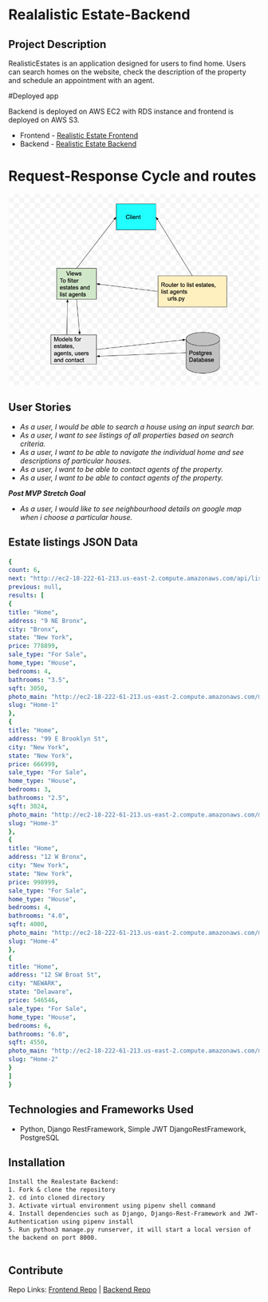 # Realalistic Estate-Backend

## Project Description

 RealisticEstates is an application designed for users to find home. Users can search homes on the website, check the description of the property and schedule an appointment with an agent.

#Deployed app

Backend is deployed on AWS EC2 with RDS instance and frontend is deployed on AWS S3.

- Frontend - [Realistic Estate Frontend](http://realisticesates.com.s3-website-us-east-1.amazonaws.com/)
- Backend - [Realistic Estate Backend](http://ec2-18-222-61-213.us-east-2.compute.amazonaws.com/api/listestates/?format=json)

# Request-Response Cycle and routes

![](Images/Snip20200623_2.png)

## User Stories

- _As a user, I would be able to search a house using an input search bar._
- _As a user, I want to see listings of all properties based on search criteria._
- _As a user, I want to be able to navigate the individual home and see descriptions of particular houses._
- _As a user, I want to be able to contact agents of the property._
- _As a user, I want to be able to contact agents of the property._

_**Post MVP Stretch Goal**_

- _As a user, I would like to see neighbourhood details on google map when i choose a particular house._


## Estate listings JSON Data
```yaml
{
count: 6,
next: "http://ec2-18-222-61-213.us-east-2.compute.amazonaws.com/api/listestates/?format=json&page=2",
previous: null,
results: [
{
title: "Home",
address: "9 NE Bronx",
city: "Bronx",
state: "New York",
price: 778899,
sale_type: "For Sale",
home_type: "House",
bedrooms: 4,
bathrooms: "3.5",
sqft: 3050,
photo_main: "http://ec2-18-222-61-213.us-east-2.compute.amazonaws.com/media/photos/2020/06/14/new-home-1540871_1920.jpg",
slug: "Home-1"
},
{
title: "Home",
address: "99 E Brooklyn St",
city: "New York",
state: "New York",
price: 666999,
sale_type: "For Sale",
home_type: "House",
bedrooms: 3,
bathrooms: "2.5",
sqft: 3024,
photo_main: "http://ec2-18-222-61-213.us-east-2.compute.amazonaws.com/media/photos/2020/06/14/jacques-bopp-Hh18POSx5qk-unsplash.jpg",
slug: "Home-3"
},
{
title: "Home",
address: "12 W Bronx",
city: "New York",
state: "New York",
price: 998999,
sale_type: "For Sale",
home_type: "House",
bedrooms: 4,
bathrooms: "4.0",
sqft: 4000,
photo_main: "http://ec2-18-222-61-213.us-east-2.compute.amazonaws.com/media/photos/2020/06/14/stephen-leonardi-Al9Cl-b7EFU-unsplash.jpg",
slug: "Home-4"
},
{
title: "Home",
address: "12 SW Broat St",
city: "NEWARK",
state: "Delaware",
price: 546546,
sale_type: "For Sale",
home_type: "House",
bedrooms: 6,
bathrooms: "6.0",
sqft: 4550,
photo_main: "http://ec2-18-222-61-213.us-east-2.compute.amazonaws.com/media/photos/2020/06/11/fran-hogan-BDRzsymkZho-unsplash.jpg",
slug: "Home-2"
}
]
}
```

## Technologies and Frameworks Used

- Python, Django RestFramework, Simple JWT DjangoRestFramework, PostgreSQL

## Installation

```
Install the Realestate Backend:
1. Fork & clone the repository
2. cd into cloned directory
3. Activate virtual environment using pipenv shell command
4. Install dependencies such as Django, Django-Rest-Framework and JWT-Authentication using pipenv install
5. Run python3 manage.py runserver, it will start a local version of the backend on port 8000.


```

## Contribute
Repo Links:
[Frontend Repo](https://github.com/statst/realestate-frontend) | 
[Backend Repo](https://github.com/statst/realestate-backend)
